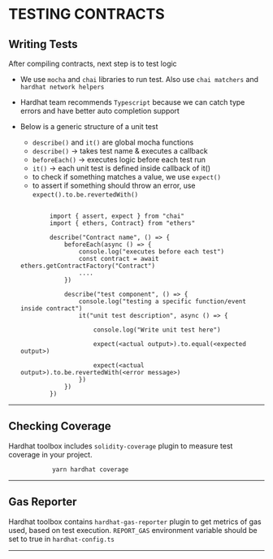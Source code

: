 # TESTING CONTRACTS

## Writing Tests

After compiling contracts, next step is to test logic

-   We use `mocha` and `chai` libraries to run test. Also use `chai matchers` and `hardhat network helpers`
-   Hardhat team recommends `Typescript` because we can catch type errors and have better auto completion support
-   Below is a generic structure of a unit test

    -   `describe()` and `it()` are global mocha functions
    -   `describe()` -> takes test name & executes a callback
    -   `beforeEach()` -> executes logic before each test run
    -   `it()` -> each unit test is defined inside callback of it()
    -   to check if something matches a value, we use `expect()`
    -   to assert if something should throw an error, use `expect().to.be.revertedWith()`

    ```

            import { assert, expect } from "chai"
            import { ethers, Contract} from "ethers"

            describe("Contract name", () => {
                beforeEach(async () => {
                    console.log("executes before each test")
                    const contract = await ethers.getContractFactory("Contract")
                    ....
                })

                describe("test component", () => {
                    console.log("testing a specific function/event inside contract")
                    it("unit test description", async () => {

                        console.log("Write unit test here")

                        expect(<actual output>).to.equal(<expected output>)

                        expect(<actual output>).to.be.revertedWith(<error message>)
                    })
                })
            })
    ```

---

## Checking Coverage

Hardhat toolbox includes `solidity-coverage` plugin to measure test coverage in your project.

                yarn hardhat coverage

---

## Gas Reporter

Hardhat toolbox contains `hardhat-gas-reporter` plugin to get metrics of gas used, based on test execution. `REPORT_GAS` environment variable should be set to true in `hardhat-config.ts`

---
